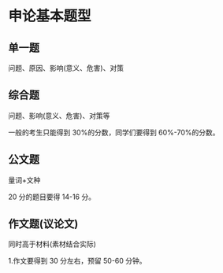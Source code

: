 # 申论基本题型

## 单一题

问题、原因、影响(意义、危害)、对策

## 综合题

问题、影响(意义、危害)、对策等

一般的考生只能得到 30%的分数，同学们要得到 60%-70%的分数。

## 公文题

量词+文种

20 分的题目要得 14-16 分。

## 作文题(议论文)

同时高于材料(素材结合实际)

1.作文要得到 30 分左右，预留 50-60 分钟。